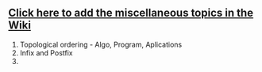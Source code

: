 ## [Click here to add the miscellaneous topics in the Wiki](https://github.com/time-to/misc/wiki)
1. Topological ordering - Algo, Program, Aplications 
2. Infix and Postfix
3. 
